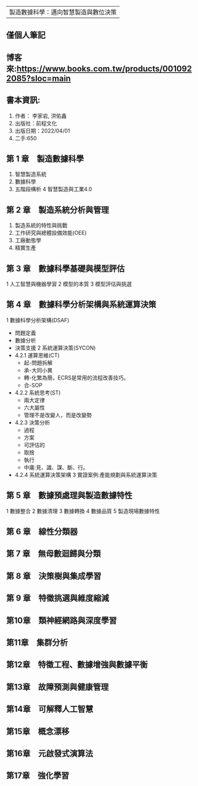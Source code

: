 <table>
    <tr>
        <td>製造數據科學：邁向智慧製造與數位決策</td>
    </tr>
</table>

## 僅個人筆記
## 博客來:https://www.books.com.tw/products/0010922085?sloc=main
## 書本資訊:
1. 作者： 李家岩, 洪佑鑫 
2. 出版社：前程文化 
3. 出版日期：2022/04/01
4. 二手:650

## 第 1 章　製造數據科學
1. 智慧製造系統
2. 數據科學
3. 五階段構析
4 智慧製造與工業4.0
## 第 2 章　製造系統分析與管理
1. 製造系統的特性與挑戰
2. 工作研究與總體設備效能(OEE)
3. 工廠動態學
4. 精實生產
## 第 3 章　數據科學基礎與模型評估
1 人工智慧與機器學習
2 模型的本質
3 模型評估與挑選
## 第 4 章　數據科學分析架構與系統運算決策
1 數據科學分析架構(DSAF)
  + 問題定義
  + 數據分析
  + 決策支援
2 系統運算決策(SYCON)
  + 4.2.1 運算思維(CT)
    + 起-問題拆解
    + 承-大同小異
    + 轉-化繁為簡，ECRS是常用的流程改善技巧。
    + 合-SOP
  + 4.2.2 系統思考(ST)
    + 兩大定律
    + 六大屬性
    + 管理不是改變人，而是改變勢
  + 4.2.3 決策分析 
    + 過程
    + 方案
    + 可評估的
    + 取捨
    + 執行
    + 中庸:見、識、謀、斷、行。
  + 4.2.4 系統運算決策架構
3 實證案例:產能規劃與系統運算決策
## 第 5 章　數據預處理與製造數據特性
1 數據整合
2 數據清理
3 數據轉換
4 數據品質
5 製造現場數據特性
## 第 6 章　線性分類器
## 第 7 章　無母數迴歸與分類
## 第 8 章　決策樹與集成學習
## 第 9 章　特徵挑選與維度縮減
## 第10章　類神經網路與深度學習
## 第11章　集群分析
## 第12章　特徵工程、數據增強與數據平衡
## 第13章　故障預測與健康管理
## 第14章　可解釋人工智慧
## 第15章　概念漂移
## 第16章　元啟發式演算法
## 第17章　強化學習
